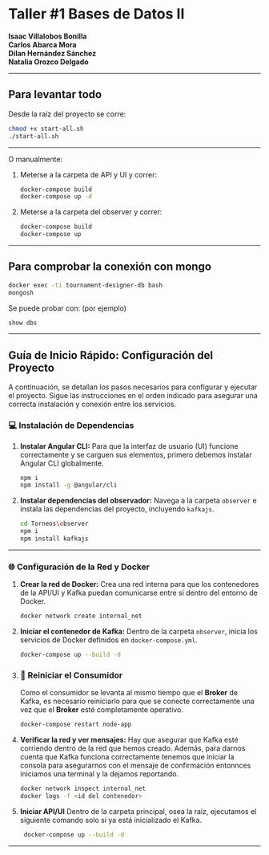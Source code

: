 # Taller #1 Bases de Datos II

**Isaac Villalobos Bonilla**  
**Carlos Abarca Mora**  
**Dilan Hernández Sánchez**  
**Natalia Orozco Delgado**

---

## Para levantar todo

Desde la raíz del proyecto se corre:
```bash
chmod +x start-all.sh
./start-all.sh
```

---

O manualmente:

1. Meterse a la carpeta de API y UI y correr:
   ```bash
   docker-compose build
   docker-compose up -d
   ```
2. Meterse a la carpeta del observer y correr:
   ```bash
   docker-compose build
   docker-compose up
   ```

---

## Para comprobar la conexión con mongo

```bash
docker exec -ti tournament-designer-db bash
mongosh
```

Se puede probar con: (por ejemplo)
```bash
show dbs
```

---
## Guía de Inicio Rápido: Configuración del Proyecto

A continuación, se detallan los pasos necesarios para configurar y ejecutar el proyecto. Sigue las instrucciones en el orden indicado para asegurar una correcta instalación y conexión entre los servicios.

### 💻 Instalación de Dependencias

1.  **Instalar Angular CLI:**
    Para que la interfaz de usuario (UI) funcione correctamente y se carguen sus elementos, primero debemos instalar Angular CLI globalmente.
    ```bash
    npm i
    npm install -g @angular/cli
    ```

2.  **Instalar dependencias del observador:**
    Navega a la carpeta `observer` e instala las dependencias del proyecto, incluyendo `kafkajs`.
    ```bash
    cd Torneos\observer
    npm i
    npm install kafkajs
    ```

---

### 🌐 Configuración de la Red y Docker

1.  **Crear la red de Docker:**
    Crea una red interna para que los contenedores de la API/UI y Kafka puedan comunicarse entre sí dentro del entorno de Docker.
    ```bash
    docker network create internal_net
    ```

3.  **Iniciar el contenedor de Kafka:**
    Dentro de la carpeta `observer`, inicia los servicios de Docker definidos en `docker-compose.yml`.
    ```bash
    docker-compose up --build -d
    ```

5. ### 🔄 Reiniciar el Consumidor
    Como el consumidor se levanta al mismo tiempo que el **Broker** de Kafka, es necesario reiniciarlo para que se conecte correctamente una vez que el **Broker** esté completamente operativo.
    ```bash
    docker-compose restart node-app
    ```

6.  **Verificar la red y ver mensajes:**
    Hay que asegurar que Kafka esté corriendo dentro de la red que hemos creado. Además, para darnos cuenta que Kafka funciona correctamente tenemos que iniciar la consola para asegurarnos con el mensaje de confirmación entonnces iniciamos una terminal y la dejamos reportando.
    ```bash
    docker network inspect internal_net
    docker logs -f <id del contenedor>
    ```

4. **Iniciar API/UI**
   Dentro de la carpeta principal, osea la raíz, ejecutamos el siguiente comando solo si ya está inicializado el Kafka.
   ```bash
    docker-compose up --build -d
    ```
---



